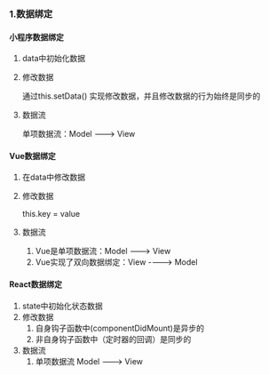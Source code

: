 ### 1.数据绑定

#### 小程序数据绑定

1. data中初始化数据

2. 修改数据

   通过this.setData() 实现修改数据，并且修改数据的行为始终是同步的

3. 数据流

   单项数据流：Model  --->  View

#### Vue数据绑定

1. 在data中修改数据

2. 修改数据

   this.key = value

3. 数据流

   1. Vue是单项数据流：Model  --->  View
   2. Vue实现了双向数据绑定：View ----> Model

#### React数据绑定

1. state中初始化状态数据
2. 修改数据
   1. 自身钩子函数中(componentDidMount)是异步的
   2. 非自身钩子函数中（定时器的回调）是同步的
3. 数据流
   1. 单项数据流  Model  --->  View